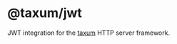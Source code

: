 # @taxum/jwt

JWT integration for the [taxum](https://github.com/dasprid/taxum) HTTP server
framework.


